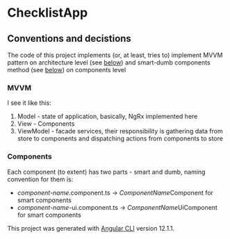 # ChecklistApp

## Conventions and decistions

The code of this project implements (or, at least, tries to) implement MVVM pattern on architecture level (see [below](#mvvm)) and 
smart-dumb components method (see [below](#components)) on components level

### MVVM
I see it like this:
1. Model - state of application, basically, NgRx implemented here
2. View - Components
3. ViewModel - facade services, their responsibility is gathering data from store to components and dispatching actions from components to store

### Components
Each component (to extent) has two parts - smart and dumb, naming convention for them is:
* *component-name*.component.ts -> *ComponentName*Component for smart components
* *component-name*-ui.component.ts -> *ComponentName*UiComponent for smart components

This project was generated with [Angular CLI](https://github.com/angular/angular-cli) version 12.1.1.
